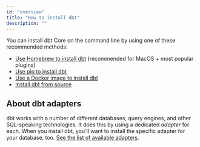 ```yaml
---
id: "overview"
title: "How to install dbt"
description: ""
---
```


You can install dbt Core on the command line by using one of these recommended methods:

- [Use Homebrew to install dbt](install/homebrew) (recommended for MacOS + most popular plugins)
- [Use pip to install dbt](install/pip)
- [Use a Docker image to install dbt](install/docker)
- [Install dbt from source](install/from-source)


## About dbt adapters

dbt works with a number of different databases, query engines, and other SQL-speaking technologies. It does this by using a dedicated _adapter_ for each. When you install dbt, you'll want to install the specific adapter for your database, too. [See the list of available adapters](available-adapters).
